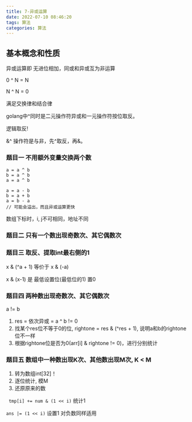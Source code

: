 ```yaml
---
title: 7-异或运算
date: 2022-07-10 08:46:20
tags: 算法
categories: 算法
---
```


## 基本概念和性质
异或运算即 无进位相加，同或和异或互为非运算

0 ^ N = N

N ^ N = 0

满足交换律和结合律

golang中^同时是二元操作符异或和一元操作符按位取反。

逻辑取反!

&^ 操作符是与非，先^取反，再&。

### 题目一 不用额外变量交换两个数

```golang
a = a ^ b
b = a ^ b
a = a ^ b

a = a - b
b = a + b
a = b - a
// 可能会溢出，而且异或运算更快
```

数组下标时，i, j不可相同，地址不同

### 题目二 只有一个数出现奇数次、其它偶数次

### 题目三 取反、提取int最右侧的1
x & (^a + 1)
等价于
x & (-a)

x & (x-1) 是 最低设置位(最低位的1) 置0

### 题目四 两种数出现奇数次、其它偶数次

a != b

1. res = 依次异或 = a ^ b != 0
2. 找某个res位不等于0的位, rightone = res & (^res + 1), 说明a和b的rightone位不一样
3. 根据rightone位是否为0(arr[i] & rightone != 0)，进行分别统计

### 题目五 数组中一种数出现K次、其他数出现M次, **K < M**

1. 转为数组int[32]！
2. 逐位统计, 模M
3. 还原原来的数

``` tmp[i] += num & (1 << i)``` 统计1

``` ans |= (1 << i) ``` 设置1
对负数同样适用